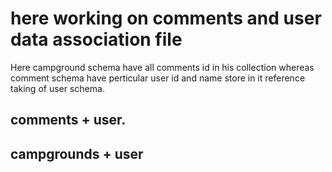 # here working on comments and user data association file
Here campground schema have all comments id in his collection whereas comment schema have perticular user id and name store in it reference taking of user schema.

## comments + user.
## campgrounds + user

